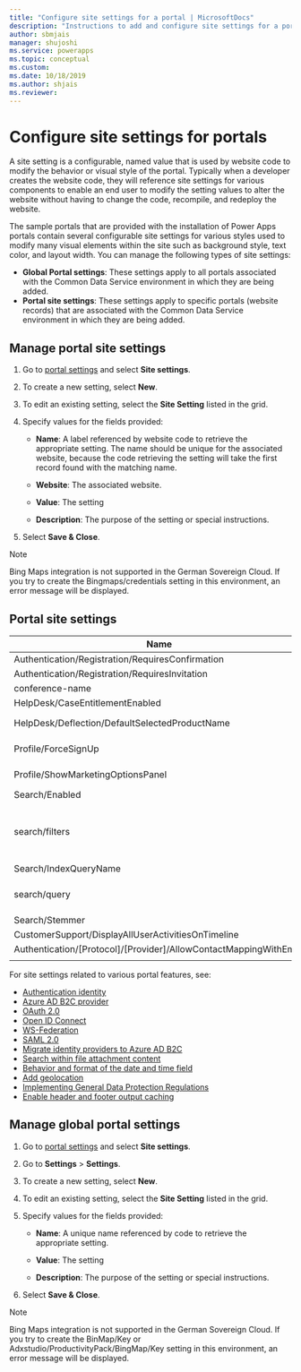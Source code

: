 ```yaml
---
title: "Configure site settings for a portal | MicrosoftDocs"
description: "Instructions to add and configure site settings for a portal and global settings for all portals in your organization."
author: sbmjais
manager: shujoshi
ms.service: powerapps
ms.topic: conceptual
ms.custom: 
ms.date: 10/18/2019
ms.author: shjais
ms.reviewer:
---
```


# Configure site settings for portals

A site setting is a configurable, named value that is used by website code to modify the behavior or visual style of the portal. Typically when a developer creates the website code, they will reference site settings for various components to enable an end user to modify the setting values to alter the website without having to change the code, recompile, and redeploy the website.

The sample portals that are provided with the installation of Power Apps portals contain several configurable site settings for various styles used to modify many visual elements within the site such as background style, text color, and layout width.
You can manage the following types of site settings:

- **Global Portal settings**: These settings apply to all portals associated with the Common Data Service environment in which they are being added.
- **Portal site settings**: These settings apply to specific portals (website records) that are associated with the Common Data Service environment in which they are being added.


## Manage portal site settings

1. Go to [portal settings](../manage-existing-portals.md#settings) and select **Site settings**.

2. To create a new setting, select **New**.

3. To edit an existing setting, select the **Site Setting** listed in the grid.

4. Specify values for the fields provided: 

    - **Name**:  A label referenced by website code to retrieve the appropriate setting. The name should be unique for the associated website, because the code retrieving the setting will take the first record found with the matching name.
    
    - **Website**:  The associated website. 
    
    - **Value**: The setting
    
    - **Description**: The purpose of the setting or special instructions.

5. Select **Save & Close**.

> [!NOTE] 
> Bing Maps integration is not supported in the German Sovereign Cloud. If you try to create the Bingmaps/credentials setting in this environment, an error message will be displayed.

## Portal site settings

|Name|Value|Description|
|----|-----|-----------|
|Authentication/Registration/RequiresConfirmation|FALSE |A boolean value of true enables email confirmation and disables open registration. Default: False |
|Authentication/Registration/RequiresInvitation|FALSE |A boolean value of true enables invitation code feature and disables open registration. Default: False |
|conference-name|Portals Conference|The name of an adx_conference record that represents the conference for a given portal.|
|HelpDesk/CaseEntitlementEnabled|TRUE|A Boolean value indicating if the Help Desk Case Entitlement is enabled. Default: false|
|HelpDesk/Deflection/DefaultSelectedProductName| |The name of a Product record that is the default selected product in dropdown displayed on the Help Desk Case Deflection if there are more than one product where the producttypecode equals 100000001.|
|Profile/ForceSignUp|FALSE|A Boolean value when set to "True" will force the user to update their profile information before they will be given access to the website contents. Default: False|
|Profile/ShowMarketingOptionsPanel|TRUE|A Boolean value that indicates whether to show the panel that lists the fields to specify the marketing communication preferences on the profile. Default: False|
|Search/Enabled|TRUE|A Boolean value that indicates if search is enabled or not.|
|search/filters|Content:adx_webpage;Events:adx_event,adx_eventschedule;<br>Blogs:adx_blog,adx_blogpost,adx_blogpostcomment;<br>Forums:adx_communityforum,adx_communityforumthread,adx_communityforumpost;<br>Ideas:adx_ideaforum,adx_idea,adx_ideacomment;<br>Issues:adx_issueforum,adx_issue,adx_issuecomment;Help Desk:incident|A collection of search logical name filter options. Defining a value here will add dropdown filter options to site-wide search. This value should be in the form of name/value pairs, with name and value separated by a colon, and pairs separated by a semicolon.<br>For example: "Forums:adx_communityforum,adx_communityforumthread,adx_communityforumpost;Blogs:adx_blog,adx_blogpost,adx_blogpostcomment".|
|Search/IndexQueryName|Portal Search|The name of the system view used by the portal search query. Default: Portal Search|
|search/query|+(@Query) _title:(@Query) _logicalname:adx_webpage~0.9^0.2<br> -_logicalname:adx_webfile~0.9 adx_partialurl:(@Query)<br> _logicalname:adx_blogpost~0.9^0.1 -_logicalname:adx_communityforumthread~0.9|Override query for site search, to apply additional weights and filters. @Query is the query text entered by a user. Lucene query syntax reference: [https://lucene.apache.org/core/old_versioned_docs/versions/2_9_1/queryparsersyntax.html](https://lucene.apache.org/core/old_versioned_docs/versions/2_9_1/queryparsersyntax.html)| 
|Search/Stemmer|English|The language used by the portal search's stemming algorithm. Default: English|
|CustomerSupport/DisplayAllUserActivitiesOnTimeline|FALSE| |
|Authentication/[Protocol]/[Provider]/AllowContactMappingWithEmail| |Allow auto-association to a contact record based on email. For more information, click [here](azure-ad-b2c.md#allow-auto-association-to-a-contact-record-based-on-email).|
|||

For site settings related to various portal features, see:

- [Authentication identity](set-authentication-identity.md)
- [Azure AD B2C provider](azure-ad-b2c.md)
- [OAuth 2.0](configure-oauth2-settings.md)
- [Open ID Connect](configure-openid-settings.md)
- [WS-Federation](configure-ws-federation-settings.md)
- [SAML 2.0](configure-saml2-settings.md)
- [Migrate identity providers to Azure AD B2C](migrate-identity-providers.md)
- [Search within file attachment content](search-file-attachment.md)
- [Behavior and format of the date and time field](behavior-format-date-time-field.md)
- [Add geolocation](add-geolocation.md)
- [Implementing General Data Protection Regulations](https://docs.microsoft.com/dynamics365/customer-engagement/portals/implement-gdpr)
- [Enable header and footer output caching](https://docs.microsoft.com/dynamics365/customer-engagement/portals/enable-header-footer-output-caching)

## Manage global portal settings

1. Go to [portal settings](../manage-existing-portals.md#settings) and select **Site settings**.

2. Go to **Settings** &gt; **Settings**.

3. To create a new setting, select **New**.

4. To edit an existing setting, select the **Site Setting** listed in the grid.

5. Specify values for the fields provided: 

    - **Name**:  A unique name referenced by code to retrieve the appropriate setting.

    - **Value**: The setting

    - **Description**: The purpose of the setting or special instructions.

6. Select **Save & Close**.

> [!NOTE] 
> Bing Maps integration is not supported in the German Sovereign Cloud. If you try to create the BinMap/Key or Adxstudio/ProductivityPack/BingMap/Key setting in this environment, an error message will be displayed.


